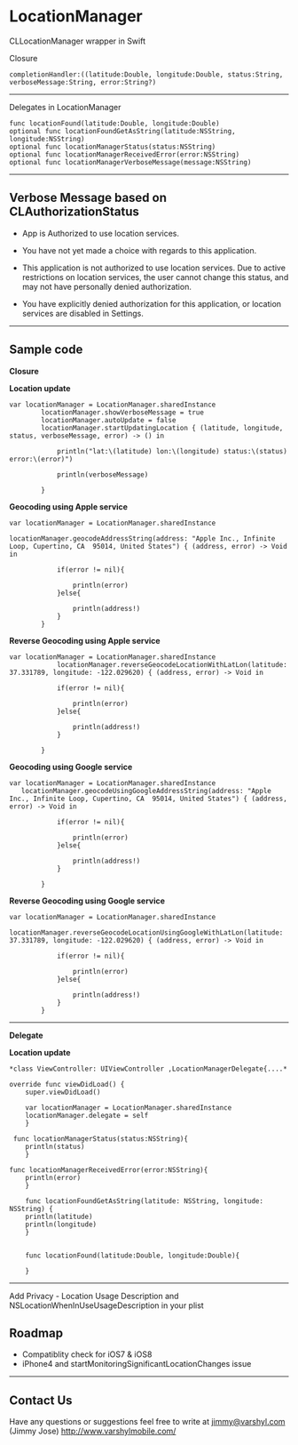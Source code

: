 LocationManager
=====================

CLLocationManager wrapper in Swift

Closure

    completionHandler:((latitude:Double, longitude:Double, status:String, verboseMessage:String, error:String?)


----------


Delegates in LocationManager

	func locationFound(latitude:Double, longitude:Double)
    optional func locationFoundGetAsString(latitude:NSString, longitude:NSString)
    optional func locationManagerStatus(status:NSString)
    optional func locationManagerReceivedError(error:NSString)
    optional func locationManagerVerboseMessage(message:NSString)
    
 


----------

Verbose Message based on CLAuthorizationStatus
---------------

 - App is Authorized to use location services.
 
 - You have not yet made a choice with regards to this application.
 
 - This application is not authorized to use location services. Due to
   active restrictions on location services, the user cannot change this
   status, and may not have personally denied authorization.

 - You have explicitly denied authorization for this application, or
   location services are disabled in Settings.

----------


Sample code
-----------

**Closure**

**Location update**

    var locationManager = LocationManager.sharedInstance
            locationManager.showVerboseMessage = true
            locationManager.autoUpdate = false
            locationManager.startUpdatingLocation { (latitude, longitude, status, verboseMessage, error) -> () in
                
                println("lat:\(latitude) lon:\(longitude) status:\(status) error:\(error)")
                
                println(verboseMessage)
                
            }

**Geocoding using Apple service**

 

    var locationManager = LocationManager.sharedInstance
            
    locationManager.geocodeAddressString(address: "Apple Inc., Infinite Loop, Cupertino, CA  95014, United States") { (address, error) -> Void in
                
                if(error != nil){
                    
                    println(error)
                }else{
                    
                    println(address!)
                }
            }
            

**Reverse Geocoding using Apple service**

    var locationManager = LocationManager.sharedInstance
                locationManager.reverseGeocodeLocationWithLatLon(latitude: 37.331789, longitude: -122.029620) { (address, error) -> Void in
                
                if(error != nil){
                    
                    println(error)
                }else{
                    
                    println(address!)
                }
                
            }

**Geocoding using Google service**

    var locationManager = LocationManager.sharedInstance
       locationManager.geocodeUsingGoogleAddressString(address: "Apple Inc., Infinite Loop, Cupertino, CA  95014, United States") { (address, error) -> Void in
                
                if(error != nil){
                    
                    println(error)
                }else{
                    
                    println(address!)
                }
                
            }


**Reverse Geocoding using Google service**

    var locationManager = LocationManager.sharedInstance
          locationManager.reverseGeocodeLocationUsingGoogleWithLatLon(latitude: 37.331789, longitude: -122.029620) { (address, error) -> Void in
                
                if(error != nil){
                    
                    println(error)
                }else{
                    
                    println(address!)
                }
            }

----------

**Delegate**

**Location update**

    *class ViewController: UIViewController ,LocationManagerDelegate{....*
    
    override func viewDidLoad() {
        super.viewDidLoad()

        var locationManager = LocationManager.sharedInstance
        locationManager.delegate = self
        }
    
     func locationManagerStatus(status:NSString){
        println(status)
        }
        
    func locationManagerReceivedError(error:NSString){
        println(error)
        }
        
        func locationFoundGetAsString(latitude: NSString, longitude: NSString) {
        println(latitude)
        println(longitude)
        }
        
        
        func locationFound(latitude:Double, longitude:Double){
            
        }

----------


Add Privacy - Location Usage Description  and NSLocationWhenInUseUsageDescription in your plist


Roadmap
---------------

 - Compatiblity check for iOS7 & iOS8  
 - iPhone4 and startMonitoringSignificantLocationChanges issue

----------
Contact Us
---------------

Have any questions or suggestions feel free to write at jimmy@varshyl.com (Jimmy Jose)
http://www.varshylmobile.com/

